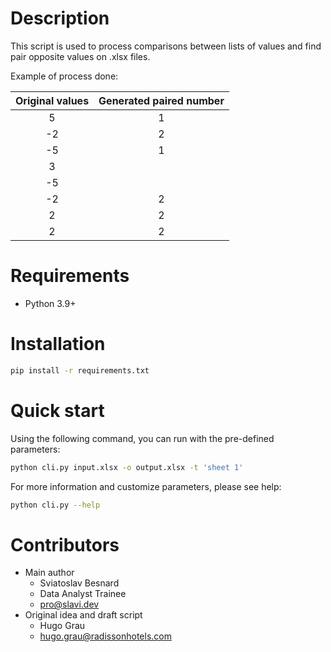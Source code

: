 # Description
This script is used to process comparisons between lists of values and find pair opposite values on .xlsx files.

Example of process done:

| Original values  | Generated paired number |
|:----------------:|:-----------------------:|
|        5         |            1            |
|        -2        |            2            |
|        -5        |            1            |
|        3         |                         |
|        -5        |                         |
|        -2        |            2            |
|        2         |            2            |
|        2         |            2            |

# Requirements
- Python 3.9+

# Installation

```bash
pip install -r requirements.txt
```

# Quick start

Using the following command, you can run with the pre-defined parameters:
```bash
python cli.py input.xlsx -o output.xlsx -t 'sheet 1'
```

For more information and customize parameters, please see help:
```bash
python cli.py --help
```

# Contributors
- Main author
  - Sviatoslav Besnard
  - Data Analyst Trainee
  - pro@slavi.dev
- Original idea and draft script
  - Hugo Grau
  - hugo.grau@radissonhotels.com